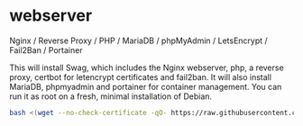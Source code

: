 # webserver

Nginx / Reverse Proxy / PHP / MariaDB / phpMyAdmin / LetsEncrypt / Fail2Ban / Portainer

This will install Swag, which includes the Nginx webserver, php, a reverse proxy, certbot for letencrypt certificates and fail2ban. It will also install MariaDB, phpmyadmin and portainer for container management. You can run it as root on a fresh, minimal installation of Debian.

```bash
bash <(wget --no-check-certificate -qO- https://raw.githubusercontent.com/aristosv/webserver/main/01_install)
```
